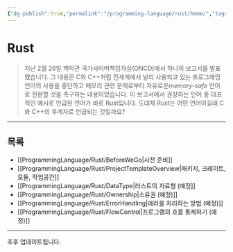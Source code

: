 ```yaml
---
{"dg-publish":true,"permalink":"/programming-language/rust/home/","tags":["Rust","프로그래밍언어"],"created":"2024-04-04T18:03:39.747+09:00","updated":"2024-07-11T10:52:27.323+09:00"}
---
```



# Rust

> 지난 2월 26일 백악관 국가사이버책임자실(ONCD)에서 하나의 보고서를 발표했습니다. 그 내용은 C와 C++처럼 전세계에서 널리 사용되고 있는 프로그래밍 언어의 사용을 중단하고 메모리 관련 문제로부터 자유로운*memory-safe* 언어로 전환할 것을 촉구하는 내용이었습니다. 이 보고서에서 권장하는 언어 중 대표적인 예시로 언급된 언어가 바로 Rust입니다. 도대체 Rust는 어떤 언어이길래 C와 C++의 후계자로 언급되는 것일까요?

---

## 목록

+ [[ProgrammingLanguage/Rust/BeforeWeGo\|사전 준비]]
+ [[ProgrammingLanguage/Rust/ProjectTemplateOverview\|패키지, 크레이트, 모듈, 작업공간]]
+ [[ProgrammingLanguage/Rust/DataType\|러스트의 자료형 (예정]]
+ [[ProgrammingLanguage/Rust/Ownership\|소유권 (예정)]]
+ [[ProgrammingLanguage/Rust/ErrorHandling\|에러를 처리하는 방법 (예정)]]
+ [[ProgrammingLanguage/Rust/FlowControl\|프로그램의 흐름 통제하기 (예정)]]
---

추후 업데이트됩니다.